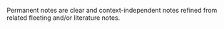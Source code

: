 Permanent notes are clear and context-independent notes refined from related fleeting and/or literature notes.
